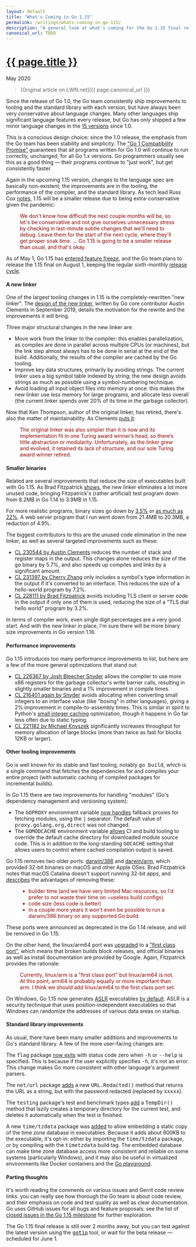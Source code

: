 ```yaml
---
layout: default
title: "What's Coming in Go 1.15"
permalink: /writings/whats-coming-in-go-115/
description: "A general look at what's coming for the Go 1.15 final release in August 2020."
canonical_url: TODO
---
```

<h1><a href="{{ page.permalink }}">{{ page.title }}</a></h1>
<p class="subtitle">May 2020</p>

> [Original article on LWN.net]({{ page.canonical_url }})

<style>
DIV.BigQuote {
    font-style: normal;
    font-weight: normal;
    color: darkred;
    background-color: white;
    margin-left: 1cm;
    margin-right: 1cm;
}
</style>

<p>Since the release of Go 1.0, the Go team consistently ship improvements to tooling and the standard library with each version, but have always been very conservative about language changes. Many other languages ship significant language features every release, but Go has only shipped a few minor language changes in the <a href="https://golang.org/doc/devel/release.html">15 versions</a> since 1.0.</p>

<p>This is a conscious design choice: since the 1.0 release, the emphasis from the Go team has been stability and simplicity. The <a href="https://golang.org/doc/go1compat">"Go 1 Compatibility Promise"</a> guarantees that all programs written for Go 1.0 will continue to run correctly, unchanged, for all Go 1.x versions. Go programmers usually see this as a good thing &mdash; their programs continue to "just work", but get consistently faster.</p>

<p>Again in the upcoming 1.15 version, changes to the language spec are basically non-existent; the improvements are in the tooling, the performance of the compiler, and the standard library. As tech lead Russ Cox <a href="https://groups.google.com/d/msg/golang-dev/6mawPNuubJk/fmD_ZFmGBAAJ">notes</a>, 1.15 will be a smaller release due to being extra-conservative given the pandemic:</p>

<div class="BigQuote">
We don't know how difficult the next couple months will be, 
so let's be conservative and not give ourselves unnecessary stress
by checking in last-minute subtle changes that we'll need to debug.
Leave them for the start of the next cycle, where they'll get proper soak time.
...
Go 1.15 is going to be a smaller release than usual, and that's okay.
</div>

<p>As of May 1, Go 1.15 has <a href="https://groups.google.com/d/msg/golang-dev/6mawPNuubJk/Q4rGsztAAQAJ">entered feature freeze</a>, and the Go team plans to release the 1.15 final on August 1, keeping the regular sixth-monthly <a href="https://github.com/golang/go/wiki/Go-Release-Cycle">release cycle</a>.</p>


<h4>A new linker</h4>

<p>One of the largest tooling changes in 1.15 is the completely-rewritten "new linker". The <a href="https://docs.google.com/document/d/1D13QhciikbdLtaI67U6Ble5d_1nsI4befEd6_k1z91U/view">design of the new linker</a>, written by Go core contributor Austin Clements in September 2019, details the motivation for the rewrite and the improvements it will bring.</p>

<p>Three major structural changes in the new linker are:</p>

<ul class="spacylist">
    <li>Move work from the linker to the compiler: this enables parallelization, as compiles are done in parallel across multiple CPUs (or machines), but the link step almost always has to be done in serial at the end of the build. Additionally, the results of the compiler are cached by the Go tooling.</li>
    <li>Improve key data structures, primarily by avoiding strings. The current linker uses a big symbol table indexed by string; the new design avoids strings as much as possible using a symbol-numbering technique.</li>
    <li>Avoid loading all input object files into memory at once: this makes the new linker use less memory for large programs, and allocate less overall (the current linker spends over 20% of its time in the garbage collector).</li>
</ul>

<p>Now that Ken Thompson, author of the original linker, has retired, there's also the matter of maintainability. As Clements <a href="https://docs.google.com/document/d/1D13QhciikbdLtaI67U6Ble5d_1nsI4befEd6_k1z91U/view#heading=h.msfk8kr71vsu">puts it</a>:</p>

<div class="BigQuote">
The original linker was also simpler than it is now and its implementation fit in one Turing award winner’s head, so there’s little abstraction or modularity. Unfortunately, as the linker grew and evolved, it retained its lack of structure, and our sole Turing award winner retired.
</div>


<h4>Smaller binaries</h4>

<p>Related are several improvements that reduce the size of executables built with Go 1.15. As Brad Fitzpatrick <a href="https://twitter.com/bradfitz/status/1256354295823253504">shows</a>, the new linker eliminates a lot more unused code, bringing Fitzpatrick's (rather artificial) test program down from 8.2MB in Go 1.14 to 3.9MB in 1.15.</p>

<p>For more realistic programs, binary sizes go down by <a href="https://twitter.com/davecheney/status/1256386691318771712">3.5%</a> or <a href="https://twitter.com/hugelgupf/status/1256390546412601344">as much as 22%</a>. A web server program that I run went down from 21.4MB to 20.3MB, a reduction of 4.9%.</p>

<p>The biggest contributors to this are the unused code elimination in the new linker, as well as several targeted improvements such as these:</p>

<ul class="spacylist">
    <li><a href="https://go-review.googlesource.com/c/go/+/230544">CL 230544 by Austin Clements</a> reduces the number of stack and register maps in the output. This changes alone reduces the size of the <tt>go</tt> binary by 5.7%, and also speeds up compiles and links by a significant amount.</li>
    <li><a href="https://go-review.googlesource.com/c/go/+/231397">CL 231397 by Cherry Zhang</a> only includes a symbol's type information in the output if it's converted to an interface. This reduces the size of a hello-world program by 7.2%.</li>
    <li><a href="https://go-review.googlesource.com/c/go/+/228111">CL 228111 by Brad Fitzpatrick</a> avoids including TLS client or server code in the output if only one of them is used, reducing the size of a "TLS dial hello world" program by 3.2%.</li>
</ul>

<p>In terms of compiler work, even single digit percentages are a very good start. And with the new linker in place, I'm sure there will be more binary size improvements in Go version 1.16.</p>


<h4>Performance improvements</h4>

<p>Go 1.15 introduces too many performance improvements to list, but here are a few of the more general optimizations that stand out:</p>

<ul class="spacylist">
    <li><a href="https://go-review.googlesource.com/c/go/+/226367/">CL 226367 by Josh Bleecher Snyder</a> allows the compiler to use more x86 registers for the garbage collector's write barrier calls, resulting in slightly smaller binaries and a 1% improvement in compile times.</li>
    <li><a href="https://go-review.googlesource.com/c/go/+/216401/">CL 216401 again by Snyder</a> avoids allocating when converting small integers to an interface value (like "boxing" in other languages), giving a 2% improvement in compile-to-assembly times. This is similar in spirit to Python's <a href="https://github.com/python/cpython/blob/c95e691c904bb5ebd91825efa81b93cb9e354a85/Objects/longobject.c#L35-L66">small integer caching</a> optimization, though it happens in Go far less often due to static typing.</li>
    <li><a href="https://go-review.googlesource.com/c/go/+/221182/">CL 221182 by Michael Knyszek</a> significantly increases throughput for memory allocation of large blocks (more than twice as fast for blocks 12KB or larger).</li>
</ul>


<h4>Other tooling improvements</h4>

<p>Go is well known for its stable and fast tooling, notably <tt>go build</tt>, which is a single command that fetches the dependencies for and compiles your entire project (with automatic caching of compiled packages for incremental builds).</p>

<p>In Go 1.15 there are two improvements for handling "modules" (Go's dependency management and versioning system):</p>

<ul class="spacylist">
    <li>The <tt>GOPROXY</tt> environment variable <a href="https://go-review.googlesource.com/c/go/+/226460/">now handles</a> fallback proxies for fetching modules, using the <tt>|</tt> separator. The default value of <tt>proxy.golang.org,direct</tt> was not changed.</li>
    <li>The <tt>GOMODCACHE</tt> environment variable <a href="https://github.com/golang/go/issues/34527">allows</a> CI and build tooling to override the default cache directory for downloaded module source code. This is in addition to the long-standing <tt>GOCACHE</tt> setting that allows users to control where cached compilation output is saved.</li>
</ul>

<p>Go 1.15 removes two older ports: <a href="https://github.com/golang/go/issues/37610">darwin/386</a> and <a href="https://github.com/golang/go/issues/37611">darwin/arm</a>, which provided 32-bit binaries on macOS and other Apple OSes. Brad Fitzpatrick notes that macOS Catalina doesn't support running 32-bit apps, and <a href="https://github.com/golang/go/issues/34749#issuecomment-539223389">describes</a> the advantages of removing these:

<div class="BigQuote">
<ul>
    <li>builder time (and we have very limited Mac resources, so I'd prefer to not waste their time on ~useless build configs)</li>
    <li>code size (less code is better)</li>
    <li>in a couple more years it won't even be possible to run a darwin/386 binary on any supported Go build</li>
</ul>
</div>

<p>These ports were announced as deprecated in the Go 1.14 release, and will be removed in Go 1.15.</p>

<p>On the other hand, the linux/arm64 port was <a href="https://github.com/golang/go/issues/35593">upgraded</a> to a <a href="https://github.com/golang/go/wiki/PortingPolicy#first-class-ports">"first class port"</a>, which means that broken builds block releases, and official binaries as well as install documentation are provided by Google. Again, Fitzpatrick provides the rationale:</p>

<div class="BigQuote">
Currently, linux/arm is a "first class port" but linux/arm64 is not. At this point, arm64 is probably equally or more important than arm. I think we should add linux/arm64 to the first class port set.
</div>

<p>On Windows, Go 1.15 now generates <a href="https://en.wikipedia.org/wiki/Address_space_layout_randomization">ASLR</a> executables <a href="https://github.com/golang/go/issues/35192">by default</a>. ASLR is a security technique that uses position-independent executables so that Windows can randomize the addresses of various data areas on startup.</p>


<h4>Standard library improvements</h4>

<p>As usual, there have been many smaller additions and improvements to Go's standard library. A few of the more user-facing changes are:</p>

<p>The <tt>flag</tt> package <a href="https://github.com/golang/go/issues/37533">now exits</a> with status code zero when <tt>-h</tt> or <tt>--help</tt> is specified. This is because if the user explicitly specifies <tt>-h</tt>, it's not an error. This change makes Go more consistent with other language's argument parsers.</p>

<p>The <tt>net/url</tt> package <a href="https://github.com/golang/go/issues/34855">adds</a> a new <tt>URL.Redacted()</tt> method that returns the URL as a string, but with the password redacted (replaced by <tt>xxxxx</tt>).</p>

<p>The <tt>testing</tt> package's test and benchmark types <a href="https://github.com/golang/go/issues/35998">add</a> a <tt>TempDir()</tt> method that lazily creates a temporary directory for the current test, and deletes it automatically when the test is finished.</p>

<p>A new <tt>time/tzdata</tt> package was <a href="https://github.com/golang/go/issues/38017">added</a> to allow embedding a static copy of the time zone database in executables. Because it adds about 800KB to the executable, it's opt-in: either by importing the <tt>time/tzdata</tt> package, or by compiling with the <tt>timetzdata</tt> build tag. The embedded database can make time zone database access more consistent and reliable on some systems (particularly Windows), and it may also be useful in virtualized environments like Docker containers and the <a href="https://github.com/golang/go/issues/38727#issuecomment-621537845">Go playground</a>.


<h4>Parting thoughts</h4>

<p>It's worth reading the comments on various issues and Gerrit code review links: you can really see how thorough the Go team is about code review, and their emphasis on code and test quality as well as clear documentation. Go uses GitHub issues for all bugs and feature proposals: see the list of <a href="https://github.com/golang/go/milestone/114?closed=1">closed issues in the Go 1.15 milestone</a> for further exploration.</p>

<p>The Go 1.15 final release is still over 2 months away, but you can test against the latest version using the <a href="https://godoc.org/golang.org/dl/gotip"><tt>gotip</tt></a> tool, or wait for the beta release &mdash; scheduled for June 1.</p>
